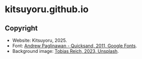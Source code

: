 # kitsuyoru.github.io

## Copyright
- Website: Kitsuyoru, 2025.
- Font: [Andrew Paglinawan - Quicksand, 2011, Google Fonts](https://fonts.google.com/specimen/Quicksand).
- Background image: [Tobias Reich, 2023, Unsplash](https://unsplash.com/photos/a-dirt-road-in-the-middle-of-a-grassy-field-9BKSdvsRSuA?utm_content=creditCopyText&utm_medium=referral&utm_source=unsplash).
